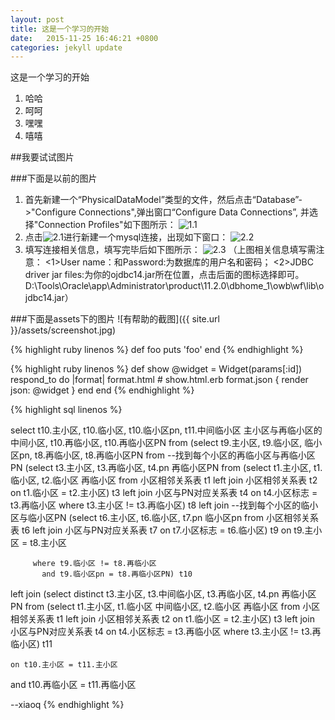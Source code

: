 ```yaml
---
layout: post
title: 这是一个学习的开始
date:   2015-11-25 16:46:21 +0800
categories: jekyll update
---
```


这是一个学习的开始

1. 哈哈
2. 呵呵
3. 嘿嘿
4. 嘻嘻

##我要试试图片

###下面是以前的图片
1. 首先新建一个“PhysicalDataModel”类型的文件，然后点击“Database”->"Configure  Connections",弹出窗口“Configure Data Connections”, 并选择"Connection Profiles"如下图所示：
![1.1](http://ww1.sinaimg.cn/large/4dd787e4gw1etkzgrjjb1j20fa0cjdhb.jpg)
2. 点击![2.1](http://ww4.sinaimg.cn/large/4dd787e4gw1etkzgrtn2wj200s00m0mc.jpg)进行新建一个mysql连接，出现如下窗口：
![2.2](http://ww3.sinaimg.cn/large/4dd787e4gw1etkzgs6flsj20e40d6dhj.jpg)
3. 填写连接相关信息，填写完毕后如下图所示： 
![2.3](http://ww2.sinaimg.cn/large/4dd787e4gw1etkzgsm6d3j20e40d676x.jpg)
（上图相关信息填写需注意： 
<1>User name：和Password:为数据库的用户名和密码； 
<2>JDBC driver jar files:为你的ojdbc14.jar所在位置，点击后面的图标选择即可。D:\Tools\Oracle\app\Administrator\product\11.2.0\dbhome_1\owb\wf\lib\ojdbc14.jar） 

###下面是assets下的图片
![有帮助的截图]({{ site.url }}/assets/screenshot.jpg)

{% highlight ruby linenos %}
def foo
  puts 'foo'
end
{% endhighlight %}

{% highlight ruby linenos %}
def show
  @widget = Widget(params[:id])
  respond_to do |format|
    format.html # show.html.erb
    format.json { render json: @widget }
  end
end
{% endhighlight %}


{% highlight sql linenos %}

select t10.主小区,
       t10.临小区,
       t10.临小区pn,
       t11.中间临小区 主小区与再临小区的中间小区,
       t10.再临小区,
       t10.再临小区PN
  from (select t9.主小区, t9.临小区, 临小区pn, t8.再临小区, t8.再临小区PN
          from --找到每个小区的再临小区与再临小区PN
               (select t3.主小区, t3.再临小区, t4.pn 再临小区PN
                  from (select t1.主小区, t1.临小区, t2.临小区 再临小区
                          from 小区相邻关系表 t1
                          left join 小区相邻关系表 t2
                            on t1.临小区 = t2.主小区) t3
                  left join 小区与PN对应关系表 t4
                    on t4.小区标志 = t3.再临小区
                 where t3.主小区 != t3.再临小区) t8
          left join
        --找到每个小区的临小区与临小区PN
         (select t6.主小区, t6.临小区, t7.pn 临小区pn
           from 小区相邻关系表 t6
           left join 小区与PN对应关系表 t7
             on t7.小区标志 = t6.临小区) t9
            on t9.主小区 = t8.主小区
        
         where t9.临小区 != t8.再临小区
           and t9.临小区pn = t8.再临小区PN) t10
  left join (select distinct t3.主小区,
                             t3.中间临小区,
                             t3.再临小区,
                             t4.pn 再临小区PN
               from (select t1.主小区,
                            t1.临小区 中间临小区,
                            t2.临小区 再临小区
                       from 小区相邻关系表 t1
                       left join 小区相邻关系表 t2
                         on t1.临小区 = t2.主小区) t3
               left join 小区与PN对应关系表 t4
                 on t4.小区标志 = t3.再临小区
              where t3.主小区 != t3.再临小区) t11

    on t10.主小区 = t11.主小区
   and t10.再临小区 = t11.再临小区

--xiaoq
{% endhighlight %}
